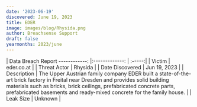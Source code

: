 ```yaml
---
date: '2023-06-19'
discovered: June 19, 2023
title: EDER
image: images/blog/Rhysida.png
author: Breachsense Support
draft: false
yearmonths: 2023/june
---
```



| Data Breach Report
------------:     |:-------------:    | :-----:|
| Victim      | eder.co.at      | 
| Threat Actor      | Rhysida      | 
| Date Discovered      | Jun 19, 2023      | 
| Description      | The Upper Austrian family company EDER built a state-of-the-art brick factory in Freital near Dresden and provides solid building materials such as bricks, brick ceilings, prefabricated concrete parts, prefabricated basements and ready-mixed concrete for the family house.      | 
| Leak Size      | Unknown      | 

